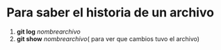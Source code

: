 # Para saber el historia de un archivo

1. **git log** *nombrearchivo*
2. **git show** *nombrearchivo*( para ver que cambios tuvo el archivo)